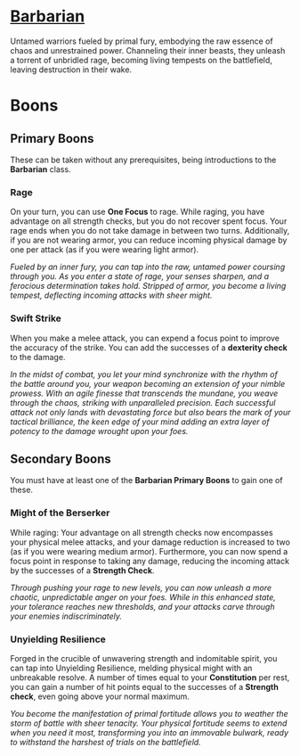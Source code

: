 # [Barbarian](Player%20Handbook/Classes/Barbarian.md)
Untamed warriors fueled by primal fury, embodying the raw essence of chaos and unrestrained power. Channeling their inner beasts, they unleash a torrent of unbridled rage, becoming living tempests on the battlefield, leaving destruction in their wake.

# Boons

## Primary Boons
These can be taken without any prerequisites, being introductions to the **Barbarian** class.

### Rage
On your turn, you can use **One Focus** to rage. While raging, you have advantage on all strength checks, but you do not recover spent focus. Your rage ends when you do not take damage in between two turns. Additionally, if you are not wearing armor, you can reduce incoming physical damage by one per attack (as if you were wearing light armor).

*Fueled by an inner fury, you can tap into the raw, untamed power coursing through you. As you enter a state of rage, your senses sharpen, and a ferocious determination takes hold. Stripped of armor, you become a living tempest, deflecting incoming attacks with sheer might.*

### Swift Strike
When you make a melee attack, you can expend a focus point to improve the accuracy of the strike. You can add the successes of a **dexterity check** to the damage.

*In the midst of combat, you let your mind synchronize with the rhythm of the battle around you, your weapon becoming an extension of your nimble prowess. With an agile finesse that transcends the mundane, you weave through the chaos, striking with unparalleled precision. Each successful attack not only lands with devastating force but also bears the mark of your tactical brilliance, the keen edge of your mind adding an extra layer of potency to the damage wrought upon your foes.*

## Secondary Boons
You must have at least one of the **Barbarian Primary Boons** to gain one of these.

### Might of the Berserker
While raging: Your advantage on all strength checks now encompasses your physical melee attacks, and your damage reduction is increased to two (as if you were wearing medium armor). Furthermore, you can now spend a focus point in response to taking any damage, reducing the incoming attack by the successes of a **Strength Check**.

*Through pushing your rage to new levels, you can now unleash a more chaotic, unpredictable anger on your foes. While in this enhanced state, your tolerance reaches new thresholds, and your attacks carve through your enemies indiscriminately.*

### Unyielding Resilience
Forged in the crucible of unwavering strength and indomitable spirit, you can tap into Unyielding Resilience, melding physical might with an unbreakable resolve. A number of times equal to your **Constitution** per rest, you can gain a number of hit points equal to the successes of a **Strength check**, even going above your normal maximum.

*You become the manifestation of primal fortitude allows you to weather the storm of battle with sheer tenacity. Your physical fortitude seems to extend when you need it most, transforming you into an immovable bulwark, ready to withstand the harshest of trials on the battlefield.*